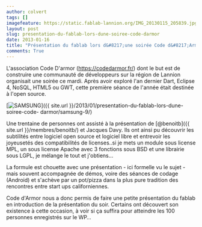 ```yaml
---
author: colvert
tags: []
imagefeature: https://static.fablab-lannion.org/IMG_20130115_205839.jpg
layout: post
slug: presentation-du-fablab-lors-dune-soiree-code-darmor
date: 2013-01-16
title: "Présentation du fablab lors d&#8217;une soirée Code d&#8217;Armor"
comments: True
---
```

L'association Code D'armor (https://codedarmor.fr/) dont le but est de
construire une communauté de développeurs sur la région de Lannion organisait
une soirée ce mardi. Après avoir exploré l'an dernier Dart, Eclipse 4, NoSQL,
HTML5 ou GWT, cette première séance de l'année était destinée à l'open source.

[![SAMSUNG](https://static.fablab-lannion.org/IMG_20130115_205839-300x225.jpg)]({{ site.url }}/2013/01/presentation-du-fablab-lors-dune-soiree-code-
darmor/samsung-9/)

Une trentaine de personnes ont assisté à la présentation de
[@benoitb]({{ site.url }}/membres/benoitb/) et Jacques Davy. Ils
ont ainsi pu découvrir les subtilités entre logiciel open source et logiciel
libre et entrevoir les joyeusetés des compatibilités de licenses..si je mets
un module sous license MPL, un sous license Apache avec 3 fonctions sous BSD
et une librairie sous LGPL, je mélange le tout et j'obtiens…

La formule est chouette avec une présentation - ici formelle vu le sujet -
mais souvent accompagnée de démos, voire des séances de codage (Android) et
s'achève par un pot/pizza dans la plus pure tradition des rencontres entre
start ups californiennes.

Code d'Armor nous a donc permis de faire une petite présentation du fablab en
introduction de la présentation du soir. Certains ont découvert son existence
à cette occasion, à voir si ça suffira pour atteindre les 100 personnes
enregistrés sur le WP…



